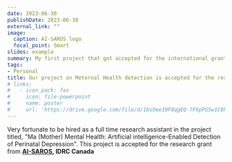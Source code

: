 ```yaml
---
date: 2023-06-30
publishDate: 2023-06-30
external_link: ""
image:
  caption: AI-SAROS logo
  focal_point: Smart
slides: example
summary: My first project that got accepted for the international grant from the <span style="color:red"> **AI-SAROS, IDRC Canda**</span> 
tags:
- Personal
title: Our project on Meternal Health detection is accepted for the reserach grant from AI-SAROS, IDRC Canada
# links:
#   - icon_pack: fas
#     icon: file-powerpoint
#     name: poster
#     url: 'https://drive.google.com/file/d/1bsOee10F8qgEQ-7FkpPG5w1C8k0mKTji/view'
---
```

Very fortunate to be hired as a full time research assistant in the project titled, "Ma (Mother) Mental Health: Artificial intelligence-Enabled Detection of Perinatal Depression". This project is accepted for the research grant from **[AI-SAROS](https://www.aisarosh.com/home), IDRC Canada**